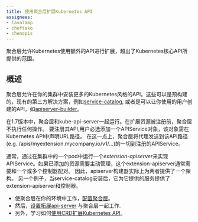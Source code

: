 ```yaml
---
title: 使用聚合层扩展Kubernetes API  
assignees:
- lavalamp
- cheftako
- chenopis
---
```



聚合层允许Kubernetes使用额外的API进行扩展，超出了Kubernetes核心API所提供的范围。


## 概述

聚合层允许在你的集群中安装更多的Kubernetes风格的API。这些可以是预构建的，现有的第三方解决方案，例如[service-catalog](https://github.com/kubernetes-incubator/service-catalog/blob/master/README.md),
或者是可以让你使用的用户创建的API，如[apiserver-builder](https://github.com/kubernetes-incubator/apiserver-builder/blob/master/README.md)。


在1.7版本中，聚合层和kube-api-server一起运行。在扩展资源被注册前，聚合层不执行任何操作。
要注册其API,用户必选添加一个APIService对象，该对象需在Kubernetes API中声明URL路径。
在这一点上，聚合层将代理发送到该API路径(e.g. /apis/myextension.mycompany.io/v1/…)的一切到注册的APIService。

通常，通过在集群中的一个pod中运行一个*extension-apiserver*来实现APIService。如果已添加的资源需要主动管理，这个extension-apiserver通常需要和一个或多个控制器配对。
因此，apiserver构建器实际上为两者提供了一个架构。
另一个例子，当service-catalog安装后，它为它提供的服务提供了extension-apiserver和控制器。


* 使聚合层在你的环境中工作，[配置聚合层](/docs/tasks/access-kubernetes-api/configure-aggregation-layer/)。
* 然后，[设置拓展api-server](/docs/tasks/access-kubernetes-api/setup-extension-api-server/) 与聚合层一起工作.
* 另外，学习如何[使用CRD扩展Kubernetes API](/docs/tasks/access-kubernetes-api/extend-api-custom-resource-definitions/)。
